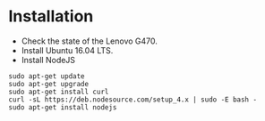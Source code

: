 # Installation

* Check the state of the Lenovo G470.
* Install Ubuntu 16.04 LTS.
* Install NodeJS
```
sudo apt-get update
sudo apt-get upgrade
sudo apt-get install curl
curl -sL https://deb.nodesource.com/setup_4.x | sudo -E bash -
sudo apt-get install nodejs
```